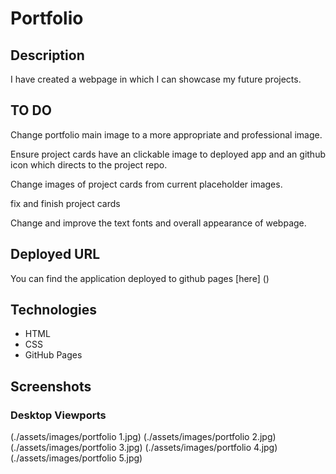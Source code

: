 # Portfolio

## Description

I have created a webpage in which I can showcase my future projects.

## TO DO

Change portfolio main image to a more appropriate and professional image.

Ensure project cards have an clickable image to deployed app and an github icon which directs to the project repo.

Change images of project cards from current placeholder images.

fix and finish project cards

Change and improve the text fonts and overall appearance of webpage.

## Deployed URL

You can find the application deployed to github pages [here] ()

## Technologies

- HTML
- CSS
- GitHub Pages

## Screenshots

### Desktop Viewports

(./assets/images/portfolio 1.jpg)
(./assets/images/portfolio 2.jpg)
(./assets/images/portfolio 3.jpg)
(./assets/images/portfolio 4.jpg)
(./assets/images/portfolio 5.jpg)
